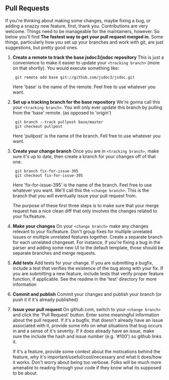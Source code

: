 Pull Requests
-------------

If you're thinking about making some changes, maybe fixing a bug, or adding a
snazzy new feature, first, thank you.  Contributions are very welcome.  Things
need to be manageable for the maintainers, however. So below you'll find  **The
fastest way to get your pull request merged in.**  Some things, particularly how
you set up your branches and work with git, are just suggestions, but pretty good
ones.

1. **Create a remote to track the base jsdoc3/jsdoc repository**
   This is just a convenience to make it easier to update your ```<tracking branch>```
   (more on that shortly).  You would execute something like:

        git remote add base git://github.com/jsdoc3/jsdoc.git

   Here 'base' is the name of the remote.  Feel free to use whatever you want.

2. **Set up a tracking branch for the base repository**
   We're gonna call this your ```<tracking branch>```.  You will only ever update
   this branch by pulling from the 'base' remote. (as opposed to 'origin')

        git branch --track pullpost base/master
        git checkout pullpost

   Here 'pullpost' is the name of the branch.  Fell free to use whatever you want.

3. **Create your change branch**
   Once you are in ```<tracking branch>```, make sure it's up to date, then create
   a branch for your changes off of that one.

        git branch fix-for-issue-395
        git checkout fix-for-issue-395

   Here 'fix-for-issue-395' is the name of the branch.  Feel free to use whatever
   you want.  We'll call this the ```<change branch>```.  This is the branch that
   you will eventually issue your pull request from.

   The purpose of these first three steps is to make sure that your merge request
   has a nice clean diff that only involves the changes related to your fix/feature.

4. **Make your changes**
   On your ```<change branch>``` make any changes relevant to your fix/feature.  Don't
   group fixes for multiple unrelated issues or multiple unrelated features together.
   Create a separate branch for each unrelated changeset.  For instance, if you're
   fixing a bug in the parser and adding some new UI to the default template, those
   should be separate branches and merge requests.

5. **Add tests**
   Add tests for your change.  If you are submitting a bugfix, include a test that
   verifies the existence of the bug along with your fix.  If you are submitting
   a new feature, include tests that verify proper feature function, if applicable.
   See the readme in the 'test' directory for more information

6. **Commit and publish**
   Commit your changes and publish your branch (or push it if it's already published)

7. **Issue your pull request**
   On github.com, switch to your ```<change branch>``` and click the 'Pull Request'
   button.  Enter some meaningful information about the pull request.  If it's a bugfix,
   that doesn't already have an issue associated with it, provide some info on what
   situations that bug occurs in and a sense of it's severity.  If it does already have
   an issue, make sure the include the hash and issue number (e.g. '#100') so github
   links it.

   If it's a feature, provide some context about the motivations behind the feature,
   why it's important/useful/cool/necessary and what it does/how it works.  Don't
   worry about being too verbose. Folks will be much more amenable to reading through
   your code if they know what its supposed to be about.
